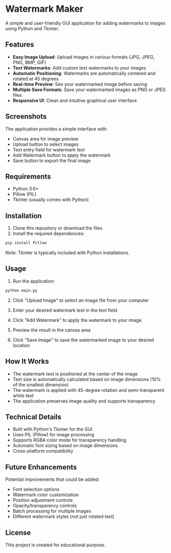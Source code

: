 # Watermark Maker

A simple and user-friendly GUI application for adding watermarks to images using Python and Tkinter.

## Features

- **Easy Image Upload**: Upload images in various formats (JPG, JPEG, PNG, BMP, GIF)
- **Text Watermarks**: Add custom text watermarks to your images
- **Automatic Positioning**: Watermarks are automatically centered and rotated at 45 degrees
- **Real-time Preview**: See your watermarked image before saving
- **Multiple Save Formats**: Save your watermarked images as PNG or JPEG files
- **Responsive UI**: Clean and intuitive graphical user interface

## Screenshots

The application provides a simple interface with:

- Canvas area for image preview
- Upload button to select images
- Text entry field for watermark text
- Add Watermark button to apply the watermark
- Save button to export the final image

## Requirements

- Python 3.6+
- Pillow (PIL)
- Tkinter (usually comes with Python)

## Installation

1. Clone this repository or download the files
2. Install the required dependencies:

```bash
pip install Pillow
```

Note: Tkinter is typically included with Python installations.

## Usage

1. Run the application:

```bash
python main.py
```

2. Click "Upload Image" to select an image file from your computer

3. Enter your desired watermark text in the text field

4. Click "Add Watermark" to apply the watermark to your image

5. Preview the result in the canvas area

6. Click "Save Image" to save the watermarked image to your desired location

## How It Works

- The watermark text is positioned at the center of the image
- Text size is automatically calculated based on image dimensions (10% of the smallest dimension)
- The watermark is applied with 45-degree rotation and semi-transparent white text
- The application preserves image quality and supports transparency

## Technical Details

- Built with Python's Tkinter for the GUI
- Uses PIL (Pillow) for image processing
- Supports RGBA color mode for transparency handling
- Automatic font sizing based on image dimensions
- Cross-platform compatibility

## Future Enhancements

Potential improvements that could be added:

- Font selection options
- Watermark color customization
- Position adjustment controls
- Opacity/transparency controls
- Batch processing for multiple images
- Different watermark styles (not just rotated text)

## License

This project is created for educational purpose.
